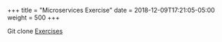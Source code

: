 +++
title = "Microservices Exercise"
date = 2018-12-09T17:21:05-05:00
weight = 500
+++


Git clone [Exercises](https://github.com/shahadarsh/docker-k8s-workshop)